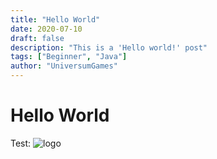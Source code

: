 ```yaml
---
title: "Hello World"
date: 2020-07-10
draft: false
description: "This is a 'Hello world!' post"
tags: ["Beginner", "Java"]
author: "UniversumGames"
---
```


# Hello World

Test: 
![logo](https://universegame.de/img/universegame1.d782e9c2.png)
